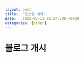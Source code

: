 ```yaml
---
layout: post
title:  "포스팅 시작"
date:   2022-05-11 05:27::00 +0900
categories: [other]
---
```

# 블로그 개시
